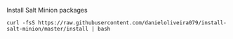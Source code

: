 Install Salt Minion packages

`curl -fsS https://raw.githubusercontent.com/danieloliveira079/install-salt-minion/master/install | bash`

